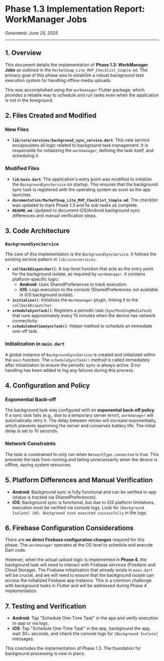 # Phase 1.3 Implementation Report: WorkManager Jobs

*Generated: June 25, 2025*

---

## 1. Overview

This document details the implementation of **Phase 1.3: WorkManager Jobs** as outlined in the `MarketSnap_Lite_MVP_Checklist_Simple.md`. The primary goal of this phase was to establish a robust background task execution system for handling offline media uploads.

This was accomplished using the `workmanager` Flutter package, which provides a reliable way to schedule and run tasks even when the application is not in the foreground.

## 2. Files Created and Modified

### New Files

-   **`lib/core/services/background_sync_service.dart`**: This new service encapsulates all logic related to background task management. It is responsible for initializing the `workmanager`, defining the task itself, and scheduling it.

### Modified Files

-   **`lib/main.dart`**: The application's entry point was modified to initialize the `BackgroundSyncService` on startup. This ensures that the background sync task is registered with the operating system as soon as the app launches.
-   **`documentation/MarketSnap_Lite_MVP_Checklist_Simple.md`**: The checklist was updated to mark Phase 1.3 and its sub-tasks as complete.
-   **`README.md`**: Updated to document iOS/Android background sync differences and manual verification steps.

## 3. Code Architecture

### `BackgroundSyncService`

The core of this implementation is the `BackgroundSyncService`. It follows the existing service pattern in `lib/core/services`.

-   **`callbackDispatcher()`**: A top-level function that acts as the entry point for the background isolate, as required by `workmanager`. It contains platform-specific logic:
    - **Android**: Uses SharedPreferences to track execution.
    - **iOS**: Logs execution to the console (SharedPreferences not available in iOS background isolate).
-   **`initialize()`**: Initializes the `Workmanager` plugin, linking it to the `callbackDispatcher`.
-   **`scheduleSyncTask()`**: Registers a periodic task (`SyncPendingMediaTask`) that runs approximately every 15 minutes when the device has network connectivity.
-   **`scheduleOneTimeSyncTask()`**: Helper method to schedule an immediate one-off task.

### Initialization in `main.dart`

A global instance of `BackgroundSyncService` is created and initialized within the `main` function. The `scheduleSyncTask()` method is called immediately after initialization to ensure the periodic sync is always active. Error handling has been added to log any failures during this process.

## 4. Configuration and Policy

### Exponential Back-off

The background task was configured with an **exponential back-off policy**. If a sync task fails (e.g., due to a temporary server error), `workmanager` will automatically retry it. The delay between retries will increase exponentially, which prevents spamming the server and conserves battery life. The initial delay is set to 10 seconds.

### Network Constraints

The task is constrained to only run when `NetworkType.connected` is true. This prevents the task from running and failing unnecessarily when the device is offline, saving system resources.

## 5. Platform Differences and Manual Verification

- **Android**: Background sync is fully functional and can be verified in-app (status is tracked via SharedPreferences).
- **iOS**: Background sync is functional, but due to iOS platform limitations, execution must be verified via console logs. Look for `[Background Isolate] iOS: Background task executed successfully` in the logs.

## 6. Firebase Configuration Considerations

There are **no direct Firebase configuration changes** required for this phase. The `workmanager` operates at the OS level to schedule and execute Dart code.

However, when the actual upload logic is implemented in **Phase 4**, the background task will need to interact with Firebase services (Firestore and Cloud Storage). The Firebase initialization that already exists in `main.dart` will be crucial, and we will need to ensure that the background isolate can access the initialized Firebase app instance. This is a common challenge with background tasks in Flutter and will be addressed during Phase 4 implementation.

## 7. Testing and Verification

-   **Android**: Tap "Schedule One-Time Task" in the app and verify execution in-app or via logs.
-   **iOS**: Tap "Schedule One-Time Task" in the app, background the app, wait 30+ seconds, and check the console logs for `[Background Isolate]` messages.

This concludes the implementation of Phase 1.3. The foundation for background processing is now in place. 